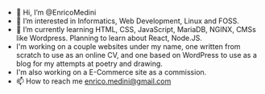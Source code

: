 - 👋 Hi, I’m @EnricoMedini
- 👀 I’m interested in Informatics, Web Development, Linux and FOSS.
- 🌱 I’m currently learning HTML, CSS, JavaScript, MariaDB, NGINX, CMSs like Wordpress. Planning to learn about React, Node.JS.
- I'm working on a couple websites under my name, one written from scratch to use as an online CV, and one based on WordPress to use as a blog for my attempts at poetry and drawing.
- I'm also working on a E-Commerce site as a commission.
- 📫 How to reach me enrico.medini@gmail.com


